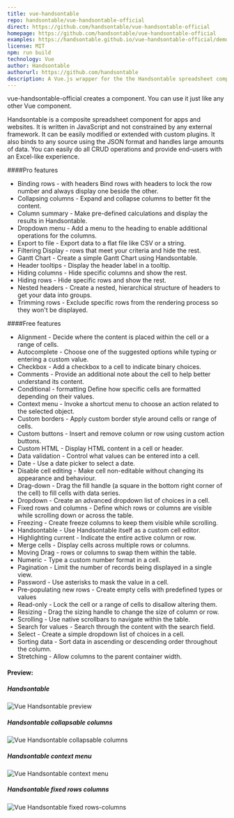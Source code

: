 ```yaml
---
title: vue-handsontable
repo: handsontable/vue-handsontable-official
direct: https://github.com/handsontable/vue-handsontable-official
homepage: https://github.com/handsontable/vue-handsontable-official
examples: https://handsontable.github.io/vue-handsontable-official/demo/
license: MIT
npm: run build
technology: Vue
author: Handsontable
authorurl: https://github.com/handsontable
description: A Vue.js wrapper for the the Handsontable spreadsheet component.
---
```


vue-handsontable-official creates a <HotTable> component. You can use it just like any other Vue component. 

Handsontable is a composite spreadsheet component for apps and websites. It is written in JavaScript and not 
constrained by any external framework. It can be easily modified or extended with custom plugins. It also binds to any 
source using the JSON format and handles large amounts of data. You can easily do all CRUD operations and provide 
end-users with an Excel-like experience.

####Pro features

* Binding rows - with headers	Bind rows with headers to lock the row number and always display one beside the other.
* Collapsing columns	- Expand and collapse columns to better fit the content.
* Column summary - Make pre-defined calculations and display the results in Handsontable.
* Dropdown menu	- Add a menu to the heading to enable additional operations for the columns.
* Export to file - Export data to a flat file like CSV or a string.
* Filtering	Display - rows that meet your criteria and hide the rest.
* Gantt Chart -	Create a simple Gantt Chart using Handsontable.
* Header tooltips -	Display the header label in a tooltip.
* Hiding columns - Hide specific columns and show the rest.
* Hiding rows -	Hide specific rows and show the rest.
* Nested headers - Create a nested, hierarchical structure of headers to get your data into groups.
* Trimming rows -	Exclude specific rows from the rendering process so they won't be displayed.

####Free features

* Alignment	- Decide where the content is placed within the cell or a range of cells.
* Autocomplete - Choose one of the suggested options while typing or entering a custom value.
* Checkbox - Add a checkbox to a cell to indicate binary choices.
* Comments - Provide an additional note about the cell to help better understand its content.
* Conditional - formatting	Define how specific cells are formatted depending on their values.
* Context menu	- Invoke a shortcut menu to choose an action related to the selected object.
* Custom borders - Apply custom border style around cells or range of cells.
* Custom buttons - Insert and remove column or row using custom action buttons.
* Custom HTML - Display HTML content in a cell or header.
* Data validation -	Control what values can be entered into a cell.
* Date - Use a date picker to select a date.
* Disable cell editing - Make cell non-editable without changing its appearance and behaviour.
* Drag-down -	Drag the fill handle (a square in the bottom right corner of the cell) to fill cells with data series.
* Dropdown - Create an advanced dropdown list of choices in a cell.
* Fixed rows and columns - Define which rows or columns are visible while scrolling down or across the table.
* Freezing - Create freeze columns to keep them visible while scrolling.
* Handsontable - Use Handsontable itself as a custom cell editor.
* Highlighting current - Indicate the entire active column or row.
* Merge cells	- Display cells across multiple rows or columns.
* Moving	Drag - rows or columns to swap them within the table.
* Numeric -	Type a custom number format in a cell.
* Pagination - Limit the number of records being displayed in a single view.
* Password - Use asterisks to mask the value in a cell.
* Pre-populating new rows	- Create empty cells with predefined types or values
* Read-only	- Lock the cell or a range of cells to disallow altering them.
* Resizing - Drag the sizing handle to change the size of column or row.
* Scrolling - Use native scrollbars to navigate within the table.
* Search for values	- Search through the content with the search field.
* Select - Create a simple dropdown list of choices in a cell.
* Sorting data - Sort data in ascending or descending order throughout the column.
* Stretching - Allow columns to the parent container width.

#### Preview:

##### Handsontable
![Vue Handsontable preview](/images/libraries/vue-handsontable-official/vue-handsontable.png "Vue Handsontable preview")

##### Handsontable collapsable columns
![Vue Handsontable collapsable columns](/images/libraries/vue-handsontable-official/vue-handsontable-collapsable-columns.png "Vue Handsontable collapsable columns")

##### Handsontable context menu
![Vue Handsontable context menu](/images/libraries/vue-handsontable-official/vue-handsontable-context-menu.png "Vue Handsontable context menu")

##### Handsontable fixed rows columns
![Vue Handsontable fixed rows-columns](/images/libraries/vue-handsontable-official/vue-handsontable-fixed-rows-columns.png "Vuee Handsontable fixed rows-columns")

